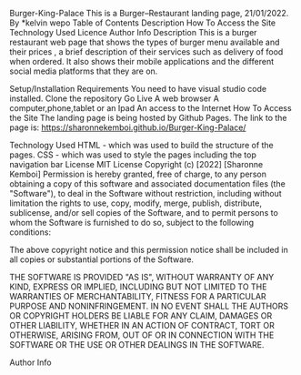 Burger-King-Palace
This is a Burger–Restaurant landing page, 21/01/2022.
By *kelvin wepo
Table of Contents
Description
How To Access the Site
Technology Used
Licence
Author Info
Description
This is a burger restaurant web page that shows the types of burger menu available and their prices , a brief description of their services such as delivery of food when ordered. It also shows their mobile applications and the different social media platforms that they are on.

Setup/Installation Requirements
You need to have visual studio code installed.
Clone the repository
Go Live
A web browser
A computer,phone,tablet or an Ipad
An access to the Internet
How To Access the Site
The landing page is being hosted by Github Pages. The link to the page is: https://sharonnekemboi.github.io/Burger-King-Palace/

Technology Used
HTML - which was used to build the structure of the pages.
CSS - which was used to style the pages including the top navigation bar
License
MIT License Copyright (c) [2022] [Sharonne Kemboi] Permission is hereby granted, free of charge, to any person obtaining a copy of this software and associated documentation files (the "Software"), to deal in the Software without restriction, including without limitation the rights to use, copy, modify, merge, publish, distribute, sublicense, and/or sell copies of the Software, and to permit persons to whom the Software is furnished to do so, subject to the following conditions:

The above copyright notice and this permission notice shall be included in all copies or substantial portions of the Software.

THE SOFTWARE IS PROVIDED "AS IS", WITHOUT WARRANTY OF ANY KIND, EXPRESS OR IMPLIED, INCLUDING BUT NOT LIMITED TO THE WARRANTIES OF MERCHANTABILITY, FITNESS FOR A PARTICULAR PURPOSE AND NONINFRINGEMENT. IN NO EVENT SHALL THE AUTHORS OR COPYRIGHT HOLDERS BE LIABLE FOR ANY CLAIM, DAMAGES OR OTHER LIABILITY, WHETHER IN AN ACTION OF CONTRACT, TORT OR OTHERWISE, ARISING FROM, OUT OF OR IN CONNECTION WITH THE SOFTWARE OR THE USE OR OTHER DEALINGS IN THE SOFTWARE.

Author Info